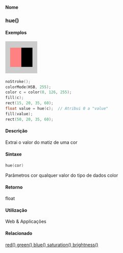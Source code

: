 
#### Nome
### hue()

#### Exemplos
<img border="0" height="100" src="media/hue_.gif" width="100"/>

```pde
noStroke(); 
colorMode(HSB, 255); 
color c = color(0, 126, 255); 
fill(c); 
rect(15, 20, 35, 60); 
float value = hue(c);  // Atribui 0 a "value"
fill(value); 
rect(50, 20, 35, 60); 

```

#### Descrição
Extrai o valor do matiz de uma cor

#### Sintaxe
```pde
hue(cor)

```
Parâmetros
cor
qualquer valor do tipo de dados color

#### Retorno

	
float

#### Utilização

	
Web & Applicações

#### Relacionado
[red() ](red_)[green() ](green_)[blue() ](blue_)[saturation() ](saturation_)[brightness() ](brightness_)
